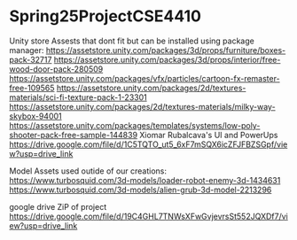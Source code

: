 # Spring25ProjectCSE4410

Unity store Assests that dont fit but can be installed using package manager:
https://assetstore.unity.com/packages/3d/props/furniture/boxes-pack-32717
https://assetstore.unity.com/packages/3d/props/interior/free-wood-door-pack-280509
https://assetstore.unity.com/packages/vfx/particles/cartoon-fx-remaster-free-109565
https://assetstore.unity.com/packages/2d/textures-materials/sci-fi-texture-pack-1-23301
https://assetstore.unity.com/packages/2d/textures-materials/milky-way-skybox-94001
https://assetstore.unity.com/packages/templates/systems/low-poly-shooter-pack-free-sample-144839
Xiomar Rubalcava's UI and PowerUps
https://drive.google.com/file/d/1C5TQTO_ut5_6xF7mSQX6icZFJFBZSGpf/view?usp=drive_link

Model Assets used outide of our creations:
https://www.turbosquid.com/3d-models/loader-robot-enemy-3d-1434631
https://www.turbosquid.com/3d-models/alien-grub-3d-model-2213296

google drive ZiP of project
https://drive.google.com/file/d/19C4GHL7TNWsXFwGvjevrsSt552JQXDf7/view?usp=drive_link

